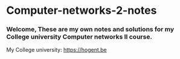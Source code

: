 # Computer-networks-2-notes
### Welcome, These are my own notes and solutions for my College university Computer networks II course.

My College university: https://hogent.be
